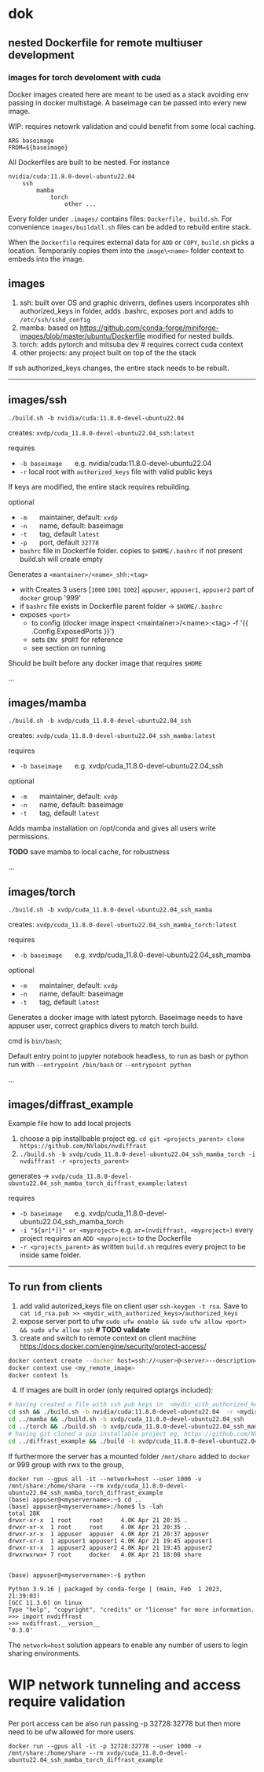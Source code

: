 # dok
## nested Dockerfile for remote multiuser development
### images for torch develoment with cuda

Docker images created here are meant to be used as a stack avoiding env passing in docker multistage. A baseimage can be passed into every new image.

WIP: requires netowrk validation and could benefit from some local caching.

```
ARG baseimage
FROM=${baseimage}
```
All Dockerfiles are built to be nested. For instance
```
nvidia/cuda:11.8.0-devel-ubuntu22.04
    ssh
        mamba
            torch
                other ...
```
Every folder under `.images/` contains files: `Dockerfile, build.sh`. For convenience `images/buildall.sh` files can be added to rebuild entire stack. 

When the `Dockerfile` requires external data for `ADD` or `COPY`, `build.sh` picks a location. Temporarily copies them into the `image\<name>` folder context to embeds into the image.  

## images
1. ssh: built over OS and graphic driverrs, defines users incorporates shh authorized_keys in folder, adds .bashrc, exposes port and adds to `/etc/ssh/sshd_config`
2. mamba: based on https://github.com/conda-forge/miniforge-images/blob/master/ubuntu/Dockerfile modified for nested builds.
3. torch: adds pytorch and mitsuba dev # requires correct cuda context
4. other projects: any project built on top of the the stack 

If ssh authorized_keys changes, the entire stack needs to be rebuilt.

---
## images/ssh

`./build.sh -b nvidia/cuda:11.8.0-devel-ubuntu22.04`

creates: `xvdp/cuda_11.8.0-devel-ubuntu22.04_ssh:latest`

requires
* `-b baseimage   ` e.g. nvidia/cuda:11.8.0-devel-ubuntu22.04
* `-r` local root with `authorized_keys` file with valid public keys

If keys are modified, the entire stack requires rebuilding. 

optional
* `-m   `   maintainer, default: `xvdp`
* `-n   `   name,  default: baseimage
* `-t   `   tag, default `latest`
* `-p   `   port, default `32778`
*  `bashrc` file in Dockerfile folder. copies to `$HOME/.bashrc` if not present build.sh will create empty

Generates a `<mantainer>/<name>_shh:<tag>`
* with Creates 3 users [`1000` `1001` `1002`] `appuser`, `appuser1`, `appuser2` part of `docker` group '999'
* if `bashrc` file exists in Dockerfile parent folder -> `$HOME/.bashrc` 
* exposes `<port>`
    * to config (docker image inspect \<maintainer\>/\<name\>:\<tag\>  -f '{{ .Config.ExposedPorts }}') 
    * sets `ENV $PORT` for reference
    * see section on running 

Should be built before any docker image that requires `$HOME`

...
## images/mamba
`./build.sh -b xvdp/cuda_11.8.0-devel-ubuntu22.04_ssh`

creates: `xvdp/cuda_11.8.0-devel-ubuntu22.04_ssh_mamba:latest`

requires
* `-b baseimage   `  e.g. xvdp/cuda_11.8.0-devel-ubuntu22.04_ssh

optional
* `-m   `   maintainer, default: `xvdp`
* `-n   `   name,  default: baseimage
* `-t   `   tag, default `latest`

Adds mamba installation on /opt/conda and gives all users write permissions.

**TODO** save mamba to local cache, for robustness

...
## images/torch
`./build.sh -b xvdp/cuda_11.8.0-devel-ubuntu22.04_ssh_mamba`

creates: `xvdp/cuda_11.8.0-devel-ubuntu22.04_ssh_mamba_torch:latest`

requires
* `-b baseimage   `  e.g. xvdp/cuda_11.8.0-devel-ubuntu22.04_ssh_mamba

optional
* `-m   `   maintainer, default: `xvdp`
* `-n   `   name,  default: baseimage
* `-t   `   tag, default `latest`

Generates a docker image with latest pytorch. Baseimage needs to have appuser user, correct graphics divers to match torch build.

cmd is `bin/bash`; 

Default entry point to jupyter notebook headless, to run as bash or python run with `--entrypoint /bin/bash` or `--entrypoint python`

...
## images/diffrast_example
Example file how to add local projects

1. choose a pip installbable project eg. `cd git <projects_parent> clone https://github.com/NVlabs/nvdiffrast `
2. `./build.sh -b xvdp/cuda_11.8.0-devel-ubuntu22.04_ssh_mamba_torch -i nvdiffrast -r <projects_parent>`

generates -> `xvdp/cuda_11.8.0-devel-ubuntu22.04_ssh_mamba_torch_diffrast_example:latest`

requires
* `-b baseimage   `  e.g. xvdp/cuda_11.8.0-devel-ubuntu22.04_ssh_mamba_torch
* `-i "${ar[*]}" or <myproject>` e.g. `ar=(nvdiffrast, <myproject>)` every project requires an `ADD <myproject>` to the Dockerfile
* `-r <projects_parent>` as written `build.sh` requires every project to be inside same folder.
---
## To run from clients

1. add valid autorized_keys file on client user ` ssh-keygen -t rsa `. Save to ` cat id_rsa.pub >> <mydir_with_authorized_keys>/authorized_keys`
2. expose server port to ufw `sudo ufw enable && sudo ufw allow <port> && sudo ufw allow ssh`  **# TODO validate**
3. create and switch to remote context on client machine https://docs.docker.com/engine/security/protect-access/

```bash
docker context create --docker host=ssh://<user>@<server>--description='Remote Image' <my_remote_image>
docker context use <my_remote_image>
docker context ls
```
4. If images are built in order (only required optargs included):
``` bash
# having created a file with ssh pub keys in  <mydir_with_authorized_keys>/autorized_keys
cd ssh && ./build.sh -b nvidia/cuda:11.8.0-devel-ubuntu22.04  -r <mydir_with_authorized_keys>
cd ../mamba && ./build.sh -b xvdp/cuda_11.8.0-devel-ubuntu22.04_ssh
cd ../torch && ./build.sh -b xvdp/cuda_11.8.0-devel-ubuntu22.04_ssh_mamba
# having git cloned a pip installable project eg, https://github.com/NVlabs/nvdiffrast t0 a <myprojects_dir>
cd ../diffrast_example && ./build -b xvdp/cuda_11.8.0-devel-ubuntu22.04_ssh_mamba_torch -i nvdiffrast -r <myprojects_dir>
```
If furthermore the server has a mounted folder `/mnt/share` added to `docker` or 999 group with rwx to the group,

```
docker run --gpus all -it --network=host --user 1000 -v /mnt/share:/home/share --rm xvdp/cuda_11.8.0-devel-ubuntu22.04_ssh_mamba_torch_diffrast_example
(base) appuser@<myservername>:~$ cd ..
(base) appuser@<myservername>:/home$ ls -lah
total 28K
drwxr-xr-x  1 root     root     4.0K Apr 21 20:35 .
drwxr-xr-x  1 root     root     4.0K Apr 21 20:35 ..
drwxr-xr-x  1 appuser  appuser  4.0K Apr 21 20:37 appuser
drwxr-xr-x  1 appuser1 appuser1 4.0K Apr 21 19:45 appuser1
drwxr-xr-x  1 appuser2 appuser2 4.0K Apr 21 19:45 appuser2
drwxrwxrwx+ 7 root     docker   4.0K Apr 21 18:08 share


(base) appuser@<myservername>:~$ python

Python 3.9.16 | packaged by conda-forge | (main, Feb  1 2023, 21:39:03) 
[GCC 11.3.0] on linux
Type "help", "copyright", "credits" or "license" for more information.
>>> import nvdiffrast
>>> nvdiffrast.__version__
'0.3.0'
```
The `network=host` solution appears to enable any number of users to login sharing environments.

# WIP network tunneling and access require validation
Per port access can be also run passing -p 32728:32778 but then more need to be ufw allowed for more users.

`docker run --gpus all -it -p 32728:32778 --user 1000 -v /mnt/share:/home/share --rm xvdp/cuda_11.8.0-devel-ubuntu22.04_ssh_mamba_torch_diffrast_example`